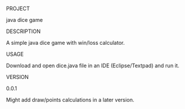 PROJECT

java dice game

DESCRIPTION

  A simple java dice game with win/loss calculator.
  
USAGE

  Download and open dice.java file in an IDE (Eclipse/Textpad) and run it.
  
VERSION

  0.0.1
  
  Might add draw/points calculations in a later version.
